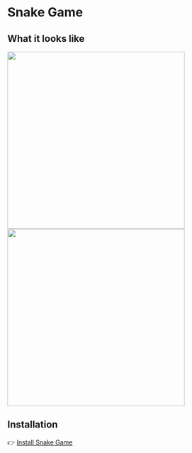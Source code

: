 # Snake Game
## What it looks like
<img src='https://cdn.discordapp.com/attachments/902784727264673842/936914497057206292/unknown.png' style='height: 25rem'>

<img src='https://cdn.discordapp.com/attachments/902784727264673842/936914961031122985/unknown.png' style='height: 25rem'>

## Installation
👉 [Install Snake Game](https://github.com/MinhMiner672/Snake-Game/tree/master/installation)